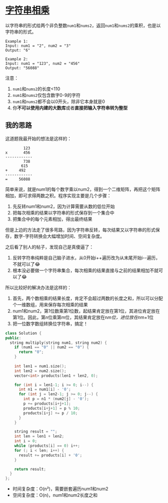 # [字符串相乘](https://leetcode.com/problems/multiply-strings/)

以字符串的形式给两个非负整数`num1`和`nums2`，返回`num1`和`nums2`的乘积，也是以字符串的形式。

```
Example 1:
Input: num1 = "2", num2 = "3"
Output: "6"

Example 2:
Input: num1 = "123", num2 = "456"
Output: "56088"
```

注意：

1. `num1`和`nums2`的长度<110
2. `num1`和`nums2`仅包含数字0-9的字符
3. `num1`和`nums2`都不会以0开头，除非它本身就是0
4. 你**不可以使用内建的大数库**或者**直接把输入字符串转为整型**

## 我的思路

这道题我最开始的想法是这样的：
```
        123
x       456
------------
        738
       615
+     492
------------
=     56088
```

简单来说，就是num1的每个数字乘以num2，得到一个二维矩阵，再把这个矩阵相加，即可求得两数之积。程序实现主要是几个步骤：

1. 先反转num1和num2，因为计算需要从数的低位开始
2. 把每次相乘的结果以字符串的形式保存到一个集合中
3. 把集合中的每个元素相加，得出最终结果

但是上边的方法走了很多弯路，因为字符串反转，每次结果又以字符串的形式保存，数字-字符转换会大幅增加时间、空间复杂度。

之后看了别人的帖子，发现自己是真傻逼了：
1. 反转字符串纯粹是自己脑子进水，从0开始i++遍历改为从末尾开始i--遍历，不就可以了😂
2. 根本没必要做一个字符串集合，每次相乘的结果直接与之前的结果相加不就可以了😂

所以比较好的解决办法是这样的：
1. 首先，两个数相乘的结果长度，肯定不会超过两数的长度之和，所以可以分配个一维数组，用来保存每次相乘的结果
2. num1和num2，第1位数乘第1位数，起结果肯定放在第1位，其进位肯定放在第1位。因此，第n位乘第m位，其结果肯定放在n*m位，进位放在n*m+1位
3. 把一位数字数组转换位字符串，搞定！

```cpp
class Solution {
public:
  string multiply(string num1, string num2) {
    if (num1 == "0" || num2 == "0") {
      return "0";
    }
    
    int len1 = num1.size();
    int len2 = num2.size();
    vector<int> products(len1 + len2, 0);

    for (int i = len1-1; i >= 0; i--) {
      int n1 = num1[i] - '0';
      for (int j = len2-1; j >= 0; j--) {
        int p = n1 * (num2[j] - '0');
        p += products[i+j+1];
        products[i+j+1] = p % 10;
        products[i+j] += p / 10;
      }
    }

    string result = "";
    int len = len1 + len2;
    int i = 0;
    while (products[i] == 0) i++;
    for (; i < len; i++) {
      result += products[i] + '0';
    }

    return result;
  }
};
```

- 时间复杂度：O(n²)，需要嵌套遍历num1和num2
- 空间复杂度：O(n)，num1和num2长度之和